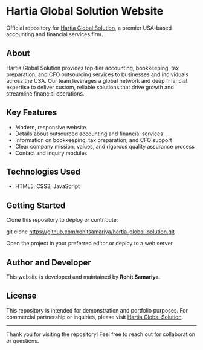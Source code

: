 # Hartia Global Solution Website

Official repository for [Hartia Global Solution](https://hartiaglobal.com/), a premier USA-based accounting and financial services firm.

## About

Hartia Global Solution provides top-tier accounting, bookkeeping, tax preparation, and CFO outsourcing services to businesses and individuals across the USA. Our team leverages a global network and deep financial expertise to deliver custom, reliable solutions that drive growth and streamline financial operations.

## Key Features

- Modern, responsive website
- Details about outsourced accounting and financial services
- Information on bookkeeping, tax preparation, and CFO support
- Clear company mission, values, and rigorous quality assurance process
- Contact and inquiry modules

## Technologies Used

- HTML5, CSS3, JavaScript

## Getting Started

Clone this repository to deploy or contribute:

git clone https://github.com/rohitsamariya/hartia-global-solution.git


Open the project in your preferred editor or deploy to a web server.

## Author and Developer

This website is developed and maintained by **Rohit Samariya**.

## License

This repository is intended for demonstration and portfolio purposes. For commercial partnership or inquiries, please visit [Hartia Global Solution](https://hartiaglobal.com/).

---

Thank you for visiting the repository! Feel free to reach out for collaboration or questions.

